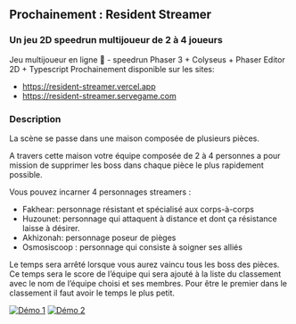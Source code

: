 ## Prochainement : Resident Streamer
### Un jeu 2D speedrun multijoueur de 2 à 4 joueurs
Jeu multijoueur en ligne 🥷 - speedrun Phaser 3 + Colyseus + Phaser Editor 2D + Typescript
Prochainement disponible sur les sites:
- https://resident-streamer.vercel.app
- https://resident-streamer.servegame.com

### Description

La scène se passe dans une maison composée de plusieurs pièces.

A travers cette maison votre équipe composée de 2 à 4 personnes a pour mission de supprimer les boss dans chaque pièce le plus rapidement possible.

Vous pouvez incarner 4 personnages streamers :

- Fakhear: personnage résistant et spécialisé aux corps-à-corps
- Huzounet: personnage qui attaquent à distance et dont ça résistance laisse à désirer.
- Akhizonah: personnage poseur de pièges
- Osmosiscoop : personnage qui consiste à soigner ses alliés

Le temps sera arrêté lorsque vous aurez vaincu tous les boss des pièces. Ce temps sera le score de l’équipe qui sera ajouté à la liste du classement avec le nom de l’équipe choisi et ses membres. Pour être le premier dans le classement il faut avoir le temps le plus petit.

[![Démo 1](https://img.youtube.com/vi/T-D1KVIuvjA/maxresdefault.jpg)](https://youtu.be/2GCkF1rgLWI)
[![Démo 2](https://img.youtube.com/vi/T-D1KVIuvjA/maxresdefault.jpg)](https://youtu.be/VZUTvlFXNag)
